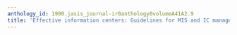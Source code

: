 ```yaml
---
anthology_id: 1990.jasis_journal-ir0anthology0volumeA41A2.9
title: 'Effective information centers: Guidelines for MIS and IC managers'
---
```

